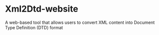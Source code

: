 # Xml2Dtd-website
A web-based tool that allows users to convert XML content into Document Type Definition (DTD) format
